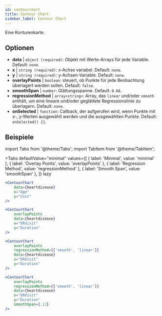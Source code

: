 ```yaml
---
id: contourchart
title: Contour Chart
sidebar_label: Contour Chart
---
```


Eine Konturenkarte.

## Optionen

* __data__ | `object (required)`: Objekt mit Werte-Arrays für jede Variable. Default: `none`.
* __x__ | `string (required)`: x-Achse variabel. Default: `none`.
* __y__ | `string (required)`: y-Achsen-Variable. Default: `none`.
* __overlayPoints__ | `boolean`: steuert, ob Punkte für jede Beobachtung überlagert werden sollen. Default: `false`.
* __smoothSpan__ | `number`: Glättungsspanne. Default: `0.66`.
* __regressionMethod__ | `array<string>`: Array, das `linear` und/oder `smooth` enthält, um eine lineare und/oder geglättete Regressionslinie zu überlagern. Default: `none`.
* __onSelected__ | `function`: Callback, der aufgerufen wird, wenn Punkte mit x-, y-Werten ausgewählt werden und die ausgewählten Punkte. Default: `onSelected() {}`.


## Beispiele

import Tabs from '@theme/Tabs';
import TabItem from '@theme/TabItem';

<Tabs
    defaultValue="minimal"
    values={[
        { label: 'Minimal', value: 'minimal' },
        { label: 'Overlay Points', value: 'overlayPoints' },
        { label: 'Regression Method', value: 'regressionMethod' },
        { label: 'Smooth Span', value: 'smoothSpan' },
    ]}
    lazy
>

<TabItem value="minimal">

```jsx live
<ContourChart 
    data={heartdisease} 
    x="Age"
    y="Cost"
/>
```

</TabItem>

<TabItem value="overlayPoints">

```jsx live
<ContourChart 
    overlayPoints 
    data={heartdisease} 
    x="ERVisit"
    y="Duration"
/>
```

</TabItem>

<TabItem value="regressionMethod">

```jsx live
<ContourChart 
    overlayPoints 
    regressionMethod={['smooth', 'linear']}
    data={heartdisease} 
    x="ERVisit"
    y="Duration"
/>
```

</TabItem>

<TabItem value="smoothSpan">

```jsx live
<ContourChart 
    overlayPoints 
    regressionMethod={['smooth', 'linear']}
    data={heartdisease} 
    x="ERVisit"
    y="Duration"
    smoothSpan={.12}
/>
```

</TabItem>

</Tabs>
